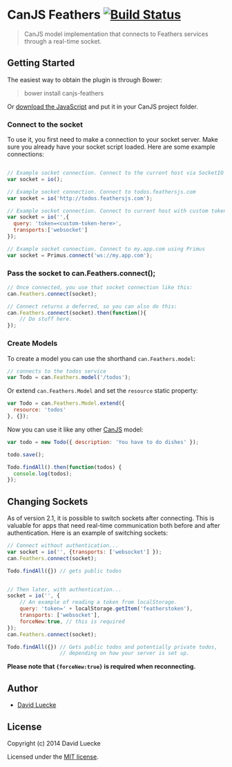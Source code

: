 # CanJS Feathers [![Build Status](https://travis-ci.org/feathersjs/canjs-feathers.png?branch=master)](https://travis-ci.org/feathersjs/canjs-feathers)

> CanJS model implementation that connects to Feathers services through a real-time socket.

## Getting Started

The easiest way to obtain the plugin is through Bower:

> bower install canjs-feathers

Or [download the JavaScript](/feathersjs/feathers-websocket-client/archive/master.zip) and put it in your CanJS project folder.

### Connect to the socket

To use it, you first need to make a connection to your socket server.  Make sure you already have your socket script loaded.  Here are some example connections:

```js

// Example socket connection. Connect to the current host via SocketIO
var socket = io();

// Example socket connection. Connect to todos.feathersjs.com
var socket = io('http://todos.feathersjs.com');

// Example socket connection. Connect to current host with custom token auth and transports.
var socket = io('',{
  query: 'token=<custom-token-here>',
  transports:['websocket']
});

// Example socket connection. Connect to my.app.com using Primus
var socket = Primus.connect('ws://my.app.com');
```

### Pass the socket to can.Feathers.connect();

```js
// Once connected, you use that socket connection like this:
can.Feathers.connect(socket);

// Connect returns a deferred, so you can also do this:
can.Feathers.connect(socket).then(function(){
    // Do stuff here.
});
```


### Create Models
To create a model you can use the shorthand `can.Feathers.model`:

```js
// connects to the todos service
var Todo = can.Feathers.model('/todos');
```

Or extend `can.Feathers.Model` and set the `resource` static property:

```js
var Todo = can.Feathers.Model.extend({
  resource: 'todos'
}, {});
```

Now you can use it like any other [CanJS](http://canjs.com/docs/can.Model.html) model:

```js
var todo = new Todo({ description: 'You have to do dishes' });

todo.save();

Todo.findAll().then(function(todos) {
  console.log(todos);
});
```

## Changing Sockets
As of version 2.1, it is possible to switch sockets after connecting.  This is valuable for apps that need real-time communication both before and after authentication.  Here is an example of switching sockets:

```js
// Connect without authentication...
var socket = io('', {transports: ['websocket'] });
can.Feathers.connect(socket);

Todo.findAll({}) // gets public todos


// Then later, with authentication...
socket = io('', {
    // An example of reading a token from localStorage.
    query: 'token=' + localStorage.getItem('featherstoken'),
    transports: ['websocket'],
    forceNew:true, // this is required
});
can.Feathers.connect(socket);

Todo.findAll({}) // Gets public todos and potentially private todos,
                 // depending on how your server is set up.
```

**Please note that `{forceNew:true}` is required when reconnecting.**


## Author

- [David Luecke](https://github.com/daffl)

## License

Copyright (c) 2014 David Luecke

Licensed under the [MIT license](LICENSE).

